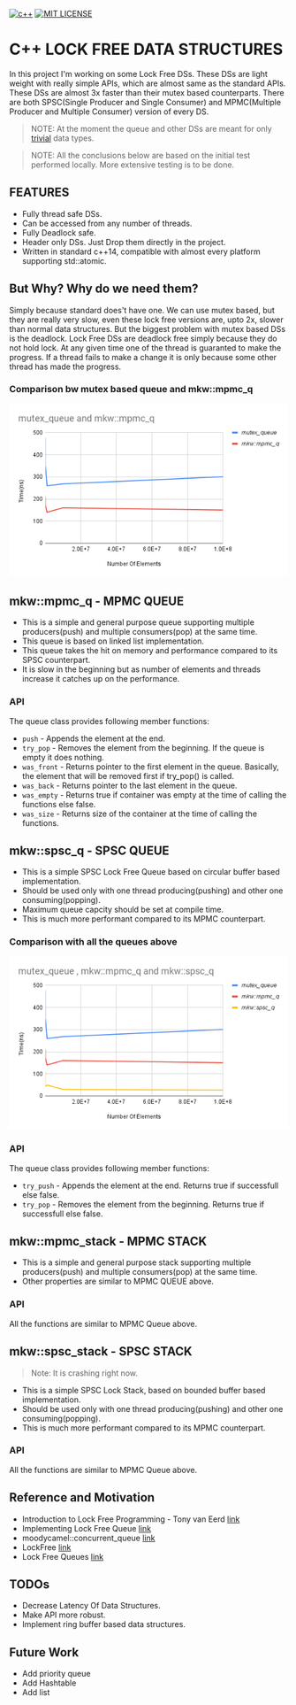 [![c++](https://img.shields.io/badge/dialect-C%2B%2B-orange)](https://en.cppreference.com/w/cpp/compiler_support/14#C.2B.2B14_library_features)
[![MIT LICENSE](https://img.shields.io/github/license/Yashsoni-1/lock_free_queue)](https://github.com/Yashsoni-1/lock_free_queue/blob/main/LICENSE)

# C++ LOCK FREE DATA STRUCTURES

In this project I'm working on some Lock Free DSs. These DSs are light weight with really simple APIs, which are almost same as the standard APIs. These DSs are almost 3x faster than their mutex based counterparts.
There are both SPSC(Single Producer and Single Consumer) and MPMC(Multiple Producer and Multiple Consumer) version of every DS.

> NOTE: At the moment the queue and other DSs are meant for only [trivial](https://en.cppreference.com/w/cpp/named_req/TrivialType) data types.

> NOTE: All the conclusions below are based on the initial test performed locally. More extensive testing is to be done.

## FEATURES

- Fully thread safe DSs.
- Can be accessed from any number of threads.
- Fully Deadlock safe.
- Header only DSs. Just Drop them directly in the project.
- Written in standard c++14, compatible with almost every platform supporting std::atomic.

## But Why? Why do we need them?
Simply because standard does't have one. We can use mutex based, but they are really very slow, even these lock free versions are, upto 2x, slower than normal data structures. But the biggest problem with mutex based DSs is the deadlock. Lock Free DSs are deadlock free simply because they do not hold lock. At any given time one of the thread is guaranted to make the progress. If a thread fails to make a change it is only because some other thread has made the progress. 
### Comparison bw mutex based queue and mkw::mpmc_q
![comparison 1 graph](https://github.com/Yashsoni-1/lock_free_queue/blob/main/images/1.1.png)

## mkw::mpmc_q - MPMC QUEUE
- This is a simple and general purpose queue supporting multiple producers(push) and multiple consumers(pop) at the same time.
- This queue is based on linked list implementation.
- This queue takes the hit on memory and performance compared to its SPSC counterpart.
- It is slow in the beginning but as number of elements and threads increase it catches up on the performance.
### API
The queue class provides following member functions:
- `push` - Appends the element at the end.
- `try_pop` - Removes the element from the beginning. If the queue is empty it does nothing.
- `was_front` - Returns pointer to the first element in the queue. Basically, the element that will be removed first if try_pop() is called.
- `was_back` - Returns pointer to the last element in the queue. 
- `was_empty` - Returns true if container was empty at the time of calling the functions else false.
- `was_size` - Returns size of the container at the time of calling the functions.

## mkw::spsc_q - SPSC QUEUE 
- This is a simple SPSC Lock Free Queue based on circular buffer based implementation.
- Should be used only with one thread producing(pushing) and other one consuming(popping).
- Maximum queue capcity should be set at compile time.
- This is much more performant compared to its MPMC counterpart.
### Comparison with all the queues above
![comparison 2 graph](https://github.com/Yashsoni-1/lock_free_queue/blob/main/images/2.png)
### API
The queue class provides following member functions:
- `try_push` - Appends the element at the end. Returns true if successfull else false.
- `try_pop` - Removes the element from the beginning. Returns true if successfull else false.


## mkw::mpmc_stack - MPMC STACK
- This is a simple and general purpose stack supporting multiple producers(push) and multiple consumers(pop) at the same time.
- Other properties are similar to MPMC QUEUE above.
### API
All the functions are similar to MPMC Queue above.

## mkw::spsc_stack - SPSC STACK 
> Note: It is crashing right now.
- This is a simple SPSC Lock Stack, based on bounded buffer based implementation.
- Should be used only with one thread producing(pushing) and other one consuming(popping).
- This is much more performant compared to its MPMC counterpart.
### API
All the functions are similar to MPMC Queue above.

## Reference and Motivation
- Introduction to Lock Free Programming - Tony van Eerd [link](https://youtu.be/RWCadBJ6wTk?si=outhGFJP-Gf4h6D0)
- Implementing Lock Free Queue [link](https://citeseerx.ist.psu.edu/viewdoc/download?doi=10.1.1.53.8674&rep=rep1&type=pdf)
- moodycamel::concurrent_queue [link](https://github.com/ikiller1/moodycamel-ConcurrentQueue.git)
- LockFree [link](https://github.com/DNedic/lockfree.git)
- Lock Free Queues [link](https://jbseg.medium.com/lock-free-queues-e48de693654b)

## TODOs
- Decrease Latency Of Data Structures.
- Make API more robust.
- Implement ring buffer based data structures.

## Future Work
- Add priority queue
- Add Hashtable
- Add list
  
